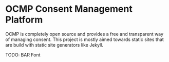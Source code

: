 # OCMP Consent Management Platform

OCMP is completely open source and provides a free and transparent way of managing consent.
This project is mostly aimed towards static sites that are build with static site generators like Jekyll.


TODO: BAR Font
